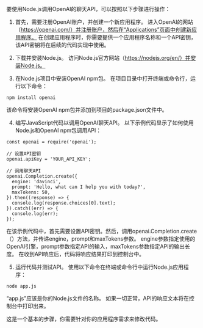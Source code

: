 要使用Node.js调用OpenAI的聊天API，可以按照以下步骤进行操作：

1. 首先，需要注册OpenAI账户，并创建一个新应用程序。 进入OpenAI的网站（https://openai.com/）并注册账户，然后在“Applications”页面中创建新应用程序。 在创建应用程序时，你需要提供一个应用程序名称和一个API密钥，该API密钥将在后续的代码实现中使用。

2. 下载并安装Node.js。 访问Node.js官方网站（https://nodejs.org/en/）并安装Node.js。

3. 在Node.js项目中安装OpenAI npm包。 在项目目录中打开终端或命令行，运行以下命令：

```
npm install openai
```

该命令将安装OpenAI npm包并添加到项目的package.json文件中。

4. 编写JavaScript代码以调用OpenAI聊天API。 以下示例代码显示了如何使用Node.js和OpenAI npm包调用API：

```
const openai = require('openai');

// 设置API密钥
openai.apiKey = 'YOUR_API_KEY';

// 调用聊天API
openai.Completion.create({
  engine: 'davinci',
  prompt: 'Hello, what can I help you with today?',
  maxTokens: 50,
}).then((response) => {
  console.log(response.choices[0].text);
}).catch((err) => {
  console.log(err);
});
```

在该示例代码中，首先需要设置API密钥。然后，调用openai.Completion.create（）方法，并传递engine，prompt和maxTokens参数。 engine参数指定使用的OpenAI引擎，prompt参数指定API的输入，maxTokens参数指定API的输出长度。 在收到API响应后，代码将响应结果打印到控制台中。

5. 运行代码并测试API。 使用以下命令在终端或命令行中运行Node.js应用程序：

```
node app.js
```

“app.js”应该是你的Node.js文件的名称。 如果一切正常，API的响应文本将在控制台中打印出来。

这是一个基本的步骤，你需要针对你的应用程序需求来修改代码。